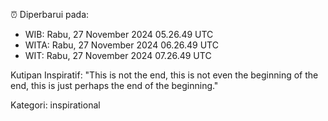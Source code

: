 ⏰ Diperbarui pada:
- WIB: Rabu, 27 November 2024 05.26.49 UTC
- WITA: Rabu, 27 November 2024 06.26.49 UTC
- WIT: Rabu, 27 November 2024 07.26.49 UTC

Kutipan Inspiratif:
"This is not the end, this is not even the beginning of the end, this is just perhaps the end of the beginning."


Kategori: inspirational

